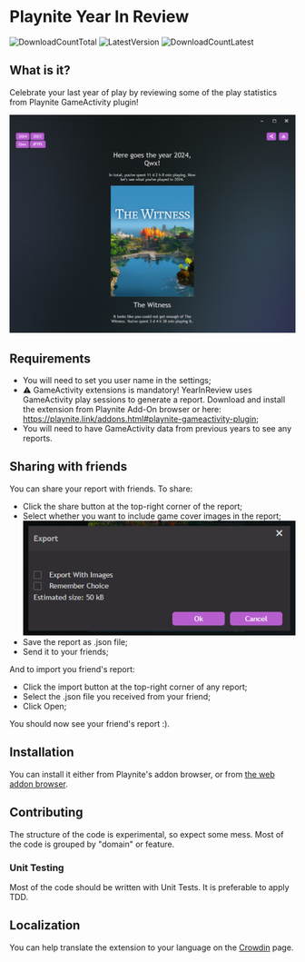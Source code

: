 ﻿# Playnite Year In Review
![DownloadCountTotal](https://img.shields.io/github/downloads/sparrowbrain/playnite.yearinreview/total?label=total%20downloads&style=for-the-badge)
![LatestVersion](https://img.shields.io/github/v/release/SparrowBrain/Playnite.YearInReview?label=Latest%20version&style=for-the-badge)
![DownloadCountLatest](https://img.shields.io/github/downloads/SparrowBrain/Playnite.YearInReview/latest/total?style=for-the-badge)


## What is it?
Celebrate your last year of play by reviewing some of the play statistics from Playnite GameActivity plugin!

![Main YearInReview view](/ci/screenshots/01.png)

## Requirements
* You will need to set you user name in the settings;
* ⚠ GameActivity extensions is mandatory! YearInReview uses GameActivity play sessions to generate a report. Download and install the extension from Playnite Add-On browser or here: https://playnite.link/addons.html#playnite-gameactivity-plugin;
* You will need to have GameActivity data from previous years to see any reports.

## Sharing with friends
You can share your report with friends. To share:
* Click the share button at the top-right corner of the report;
* Select whether you want to include game cover images in the report;![Main YearInReview view](/ci/screenshots/02.png)
* Save the report as .json file;
* Send it to your friends;

And to import you friend's report:
* Click the import button at the top-right corner of any report;
* Select the .json file you received from your friend;
* Click Open;

You should now see your friend's report :).

## Installation
You can install it either from Playnite's addon browser, or from [the web addon browser](https://playnite.link/addons.html#YearInReview_a22a7611-3023-4ca8-907e-47f883acd1b2).

## Contributing
The structure of the code is experimental, so expect some mess. Most of the code is grouped by "domain" or feature.


### Unit Testing
Most of the code should be written with Unit Tests. It is preferable to apply TDD.

## Localization
You can help translate the extension to your language on the [Crowdin](https://crowdin.com/project/sparrowbrain-playnite-year-in-review) page.